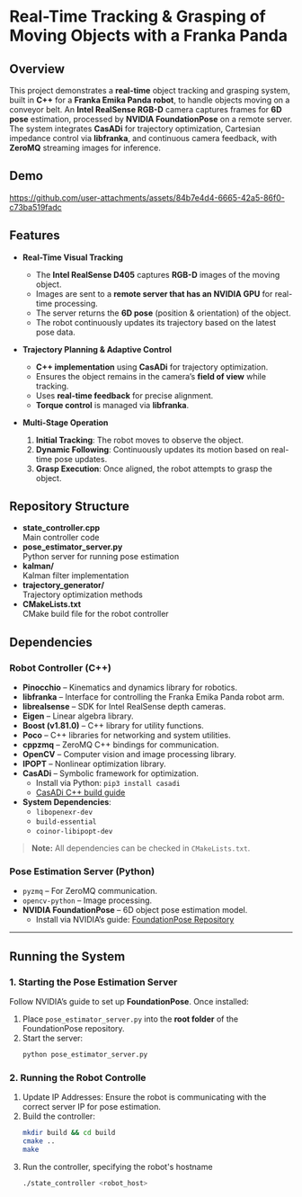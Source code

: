 # Real-Time Tracking & Grasping of Moving Objects with a Franka Panda

## Overview
This project demonstrates a **real-time** object tracking and grasping system, built in **C++** for a **Franka Emika Panda robot**, to handle objects moving on a conveyor belt. An **Intel RealSense RGB-D** camera captures frames for **6D pose** estimation, processed by **NVIDIA FoundationPose** on a remote server. The system integrates **CasADi** for trajectory optimization, Cartesian impedance control via **libfranka**, and continuous camera feedback, with **ZeroMQ** streaming images for inference.

## Demo


https://github.com/user-attachments/assets/84b7e4d4-6665-42a5-86f0-c73ba519fadc



## Features
- **Real-Time Visual Tracking**  
  - The **Intel RealSense D405** captures **RGB-D** images of the moving object.  
  - Images are sent to a **remote server that has an NVIDIA GPU** for real-time processing.  
  - The server returns the **6D pose** (position & orientation) of the object.  
  - The robot continuously updates its trajectory based on the latest pose data.

- **Trajectory Planning & Adaptive Control**  
  - **C++ implementation** using **CasADi** for trajectory optimization.  
  - Ensures the object remains in the camera’s **field of view** while tracking.  
  - Uses **real-time feedback** for precise alignment.  
  - **Torque control** is managed via **libfranka**.

- **Multi-Stage Operation**  
  1. **Initial Tracking**: The robot moves to observe the object.  
  2. **Dynamic Following**: Continuously updates its motion based on real-time pose updates.  
  3. **Grasp Execution**: Once aligned, the robot attempts to grasp the object.

## Repository Structure
- **state_controller.cpp**  
  Main controller code
- **pose_estimator_server.py**  
  Python server for running pose estimation  
- **kalman/**  
  Kalman filter implementation  
- **trajectory_generator/**  
  Trajectory optimization methods  
- **CMakeLists.txt**  
  CMake build file for the robot controller  

## Dependencies

### Robot Controller (C++)
- **Pinocchio** – Kinematics and dynamics library for robotics.  
- **libfranka** – Interface for controlling the Franka Emika Panda robot arm.  
- **librealsense** – SDK for Intel RealSense depth cameras.  
- **Eigen** – Linear algebra library.  
- **Boost (v1.81.0)** – C++ library for utility functions.  
- **Poco** – C++ libraries for networking and system utilities.  
- **cppzmq** – ZeroMQ C++ bindings for communication.  
- **OpenCV** – Computer vision and image processing library.  
- **IPOPT** – Nonlinear optimization library.  
- **CasADi** – Symbolic framework for optimization.  
  - Install via Python: `pip3 install casadi`  
  - [CasADi C++ build guide](https://github.com/zehuilu/Tutorial-on-CasADi-with-CPP)  
- **System Dependencies**:  
  - `libopenexr-dev`  
  - `build-essential`  
  - `coinor-libipopt-dev`  

> **Note:** All dependencies can be checked in `CMakeLists.txt`.

### Pose Estimation Server (Python)
- `pyzmq` – For ZeroMQ communication.  
- `opencv-python` – Image processing.  
- **NVIDIA FoundationPose** – 6D object pose estimation model.  
  - Install via NVIDIA’s guide: [FoundationPose Repository](https://github.com/NVlabs/FoundationPose)

---

## Running the System

### 1. Starting the Pose Estimation Server
Follow NVIDIA’s guide to set up **FoundationPose**. Once installed:
1. Place `pose_estimator_server.py` into the **root folder** of the FoundationPose repository.  
2. Start the server:
   ```bash
   python pose_estimator_server.py

### 2. Running the Robot Controlle
1. Update IP Addresses:
  Ensure the robot is communicating with the correct server IP for pose estimation.
2. Build the controller:
   ```bash
   mkdir build && cd build
   cmake ..
   make
3. Run the controller, specifying the robot's hostname
   ```bash
   ./state_controller <robot_host>
